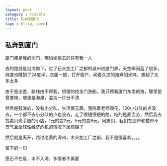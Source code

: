 ```yaml
---
layout: post
category : Travels
title: 私奔到厦门
tags : [trip, poem]
---
```


## 私奔到厦门 ##

厦门便是我的命门，哪怕偷偷去的只有我一人

 

去的路线是沿海南下，过了石头加工厂之都的泉州进厦门界，天空瞬间蓝了很多，纬度也降到了24度半，衣服一脱，打开窗户，闻着久违的海煮阳光味，想起了太多太多

 

由于是出差，路线由不得我，很傻的绕金门游船，我只顾看厦门东南的海，哪里是曾厝垵，哪里是海巢，混沌一片分不清

 

然后是鼓浪屿，没有小分队，生活很无趣，我陪着老师观花，120小分队的点没去，一个都不去小分队的点也没去，走了很短很短的路，吃的是麦当劳，然后我去找卖贝壳手链的小店，1元的变2元，5元的变8元，同志们，我们在股市和楼市不景气且全球性经济危机的情况下居然赚了

 

然后就是离开，路过老黄的漳州，木头加工厂之都，我不是很喜欢。。。。

 

留下的一句

 

愿石不在泉，木不入漳，多情者不离厦
